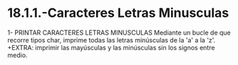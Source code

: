 # 18.1.1.-Caracteres Letras Minusculas

1- PRINTAR CARACTERES LETRAS MINUSCULAS
Mediante un bucle de que recorre tipos char, imprime todas las letras minúsculas de la 'a' a la 'z'.
+EXTRA: imprimir las mayúsculas y las minúsculas sin los signos entre medio.